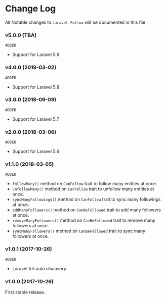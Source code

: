 # Change Log

All Notable changes to `Laravel Follow` will be documented in this file

### v5.0.0 (TBA)

`ADDED`

- Support for Laravel 5.9

### v4.0.0 (2019-03-02)

`ADDED`

- Support for Laravel 5.8

### v3.0.0 (2018-09-09)

`ADDED`

- Support for Laravel 5.7

### v2.0.0 (2018-03-06)

`ADDED`

- Support for Laravel 5.6

### v1.1.0 (2018-03-05)

`ADDED`

- `followMany()` method on `CanFollow` trait to follow many entities at once.
- `unfollowMany()` method on `CanFollow` trait to unfollow many entities at once.
- `syncManyFollowings()` method on `CanFollow` trait to sync many followings at once.
- `addManyFollowers()` method on `CanBeFollowed` trait to add many followers at once.
- `removeManyFollowers()` method on `CanBeFollowed` trait to remove many followers at once.
- `syncManyFollowers()` method on `CanBeFollowed` trait to sync many followers at once.

### v1.0.1 (2017-10-26)

`ADDED`

- Laravel 5.5 auto discovery.

### v1.0.0 (2017-10-26)

First stable release.
